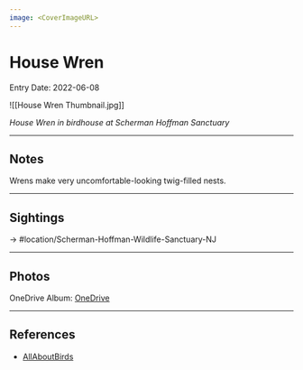 ```yaml
---
image: <CoverImageURL>
---
```


# House Wren
Entry Date: 2022-06-08

![[House Wren Thumbnail.jpg]]

*House Wren in birdhouse at Scherman Hoffman Sanctuary*

---------------------------------------------------------------
## Notes
Wrens make very uncomfortable-looking twig-filled nests.

---------------------------------------------------------------
## Sightings

-> #location/Scherman-Hoffman-Wildlife-Sanctuary-NJ 


---------------------------------------------------------------
## Photos
OneDrive Album: [OneDrive](https://1drv.ms/u/s!AvaIuMdCo_w-3gvo18RohDLzJKvA?e=L2X6nI)

---------------------------------------------------------------
## References
- [AllAboutBirds](https://www.allaboutbirds.org/guide/House_Wren/overview)